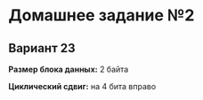 Домашнее задание №2
===================
Вариант 23
----------
**Размер блока данных:** 2 байта

**Циклический сдвиг:** на 4 бита вправо
